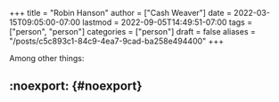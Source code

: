 +++
title = "Robin Hanson"
author = ["Cash Weaver"]
date = 2022-03-15T09:05:00-07:00
lastmod = 2022-09-05T14:49:51-07:00
tags = ["person", "person"]
categories = ["person"]
draft = false
aliases = "/posts/c5c893c1-84c9-4ea7-9cad-ba258e494400"
+++

Among other things:


## :noexport: {#noexport}

